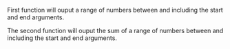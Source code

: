 First function will ouput a range of numbers between and including the start and end arguments.

The second function will ouput the sum of a range of numbers between and including the start and end arguments.